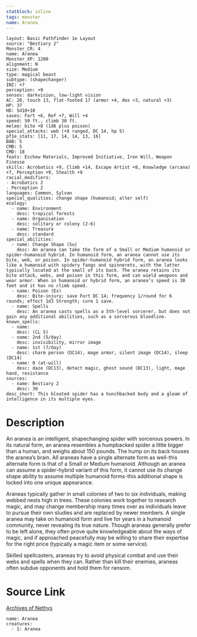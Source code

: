 ```yaml
---
statblock: inline
tags: monster
name: Aranea
---
```

```statblock
layout: Basic Pathfinder 1e Layout
source: "Bestiary 2"
Monster_CR: 4
name: Aranea
Monster_XP: 1200
alignment: N
size: Medium
type: magical beast
subtype: (shapechanger)
INI: +7
perception: +9
senses: darkvision, low-light vision
AC: 20, touch 13, flat-footed 17 (armor +4, dex +3, natural +3)
HP: 37
HD: 5d10+10
saves: Fort +6, Ref +7, Will +4
speed: 50 ft., climb 30 ft.
melee: bite +8 (1d6 plus poison)
special_attacks: web (+8 ranged, DC 14, hp 5)
pf1e_stats: [11, 17, 14, 14, 13, 16]
BAB: 5
CMB: 5
CMD: 18
feats: Eschew Materials, Improved Initiative, Iron Will, Weapon Finesse
skills: Acrobatics +9, Climb +14, Escape Artist +8, Knowledge (arcana) +7, Perception +9, Stealth +9
racial_modifiers:
- Acrobatics 2
- Perception 2
languages: Common, Sylvan
special_qualities: change shape (humanoid; alter self)
ecology:
  - name: Environment
    desc: tropical forests
  - name: Organisation
    desc: solitary or colony (2-6)
  - name: Treasure
    desc: standard
special_abilities:
  - name: Change Shape (Su)
    desc: An aranea can take the form of a Small or Medium humanoid or spider-humanoid hybrid. In humanoid form, an aranea cannot use its bite, web, or poison. In spider-humanoid hybrid form, an aranea looks like a humanoid with spidery fangs and spinnerets, with the latter typically located at the small of its back. The aranea retains its bite attack, webs, and poison in this form, and can wield weapons and wear armor. When in humanoid or hybrid form, an aranea’s speed is 30 feet and it has no climb speed.
  - name: Poison (Ex)
    desc: Bite-injury; save Fort DC 14; frequency 1/round for 6 rounds; effect 1d3 Strength; cure 1 save.
  - name: Spells
    desc: An aranea casts spells as a 5th-level sorcerer, but does not gain any additional abilities, such as a sorcerous bloodline.
known_spells:
  - name:
    desc: (CL 5)
  - name: 2nd (5/day)
    desc: invisibility, mirror image
  - name: 1st (7/day)
    desc: charm person (DC14), mage armor, silent image (DC14), sleep (DC14)
  - name: 0 (at-will)
    desc: daze (DC13), detect magic, ghost sound (DC13), light, mage hand, resistance
sources:
  - name: Bestiary 2
    desc: 30
desc_short: This bloated spider has a hunchbacked body and a gleam of intelligence in its multiple eyes. 
```
# Description
An aranea is an intelligent, shapechanging spider with sorcerous powers. In its natural form, an aranea resembles a humpbacked spider a little bigger than a human, and weighs about 150 pounds. The hump on its back houses the aranea’s brain. All araneas have a single alternate form as well-this alternate form is that of a Small or Medium humanoid. Although an aranea can assume a spider-hybrid variant of this form, it cannot use its change shape ability to assume multiple humanoid forms-this additional shape is locked into one unique appearance. 

Araneas typically gather in small colonies of two to six individuals, making webbed nests high in trees. These colonies work together to research magic, and may change membership many times over as individuals leave to pursue their own studies and are replaced by newer members. A single aranea may take on humanoid form and live for years in a humanoid community, never revealing its true nature. Though araneas generally prefer to be left alone, they often prove quite knowledgeable about the ways of magic, and if approached peacefully may be willing to share their expertise for the right price (typically a magic item or some service). 

Skilled spellcasters, araneas try to avoid physical combat and use their webs and spells when they can. Rather than kill their enemies, araneas often subdue opponents and hold them for ransom.
# Source Link
[Archives of Nethys](https://aonprd.com/MonsterDisplay.aspx?ItemName=Aranea)
```encounter-table
name: Aranea
creatures:
  - 1: Aranea
```
